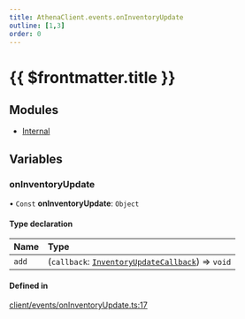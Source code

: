 ```yaml
---
title: AthenaClient.events.onInventoryUpdate
outline: [1,3]
order: 0
---
```


# {{ $frontmatter.title }}


## Modules

- [Internal](client_events_onInventoryUpdate_Internal.md)

## Variables

### onInventoryUpdate

• `Const` **onInventoryUpdate**: `Object`

#### Type declaration

| Name | Type |
| :------ | :------ |
| `add` | (`callback`: [`InventoryUpdateCallback`](client_events_onInventoryUpdate_Internal.md#InventoryUpdateCallback)) => `void` |

#### Defined in

[client/events/onInventoryUpdate.ts:17](https://github.com/Stuyk/altv-athena/blob/4bfd806/src/core/client/events/onInventoryUpdate.ts#L17)
